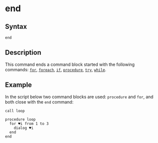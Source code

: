 # end

## Syntax

```G1ANT
end
```

## Description

This command ends a command block started with the following commands: [`for`](../G1ANT.Addon.Core/Commands/ForCommand.md), [`foreach`](../G1ANT.Addon.Core/Commands/ForEachCommand.md), [`if`](../G1ANT.Addon.Core/Commands/IfCommand.md), [`procedure`](../G1ANT.Addon.Core/Commands/ProcedureDefinitionCommand.md), [`try`](../G1ANT.Addon.Core/Commands/TryCommand.md), [`while`](../G1ANT.Addon.Core/Commands/WhileCommand.md).

## Example

In the script below two command blocks are used: `procedure` and `for`, and both close with the `end` command:

```G1ANT
call loop

procedure loop
  for ♥i from 1 to 3
    dialog ♥i
  end
end
```


